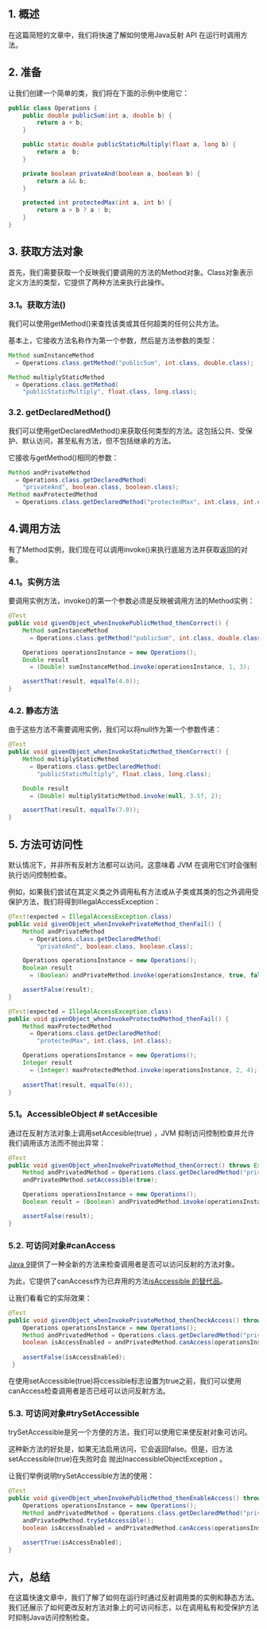 ## 1. 概述

在这篇简短的文章中，我们将快速了解如何使用Java反射 API 在运行时调用方法。

## 2. 准备

让我们创建一个简单的类，我们将在下面的示例中使用它：

```java
public class Operations {
    public double publicSum(int a, double b) {
        return a + b;
    }

    public static double publicStaticMultiply(float a, long b) {
        return a  b;
    }

    private boolean privateAnd(boolean a, boolean b) {
        return a && b;
    }

    protected int protectedMax(int a, int b) {
        return a > b ? a : b;
    }
}
```

## 3. 获取方法对象

首先，我们需要获取一个反映我们要调用的方法的Method对象。Class对象表示定义方法的类型，它提供了两种方法来执行此操作。

### 3.1。获取方法()

我们可以使用getMethod()来查找该类或其任何超类的任何公共方法。

基本上，它接收方法名称作为第一个参数，然后是方法参数的类型：

```java
Method sumInstanceMethod
  = Operations.class.getMethod("publicSum", int.class, double.class);

Method multiplyStaticMethod
  = Operations.class.getMethod(
    "publicStaticMultiply", float.class, long.class);
```

### 3.2. getDeclaredMethod()

我们可以使用getDeclaredMethod()来获取任何类型的方法。这包括公共、受保护、默认访问，甚至私有方法，但不包括继承的方法。

它接收与getMethod()相同的参数：

```java
Method andPrivateMethod
  = Operations.class.getDeclaredMethod(
    "privateAnd", boolean.class, boolean.class);
Method maxProtectedMethod
  = Operations.class.getDeclaredMethod("protectedMax", int.class, int.class);
```

## 4.调用方法

有了Method实例，我们现在可以调用invoke()来执行底层方法并获取返回的对象。

### 4.1。实例方法

要调用实例方法，invoke()的第一个参数必须是反映被调用方法的Method实例：

```java
@Test
public void givenObject_whenInvokePublicMethod_thenCorrect() {
    Method sumInstanceMethod
      = Operations.class.getMethod("publicSum", int.class, double.class);

    Operations operationsInstance = new Operations();
    Double result
      = (Double) sumInstanceMethod.invoke(operationsInstance, 1, 3);

    assertThat(result, equalTo(4.0));
}
```

### 4.2. 静态方法

由于这些方法不需要调用实例，我们可以将null作为第一个参数传递：

```java
@Test
public void givenObject_whenInvokeStaticMethod_thenCorrect() {
    Method multiplyStaticMethod
      = Operations.class.getDeclaredMethod(
        "publicStaticMultiply", float.class, long.class);

    Double result
      = (Double) multiplyStaticMethod.invoke(null, 3.5f, 2);

    assertThat(result, equalTo(7.0));
}
```

## 5. 方法可访问性

默认情况下，并非所有反射方法都可以访问。这意味着 JVM 在调用它们时会强制执行访问控制检查。

例如，如果我们尝试在其定义类之外调用私有方法或从子类或其类的包之外调用受保护方法，我们将得到IllegalAccessException：

```java
@Test(expected = IllegalAccessException.class)
public void givenObject_whenInvokePrivateMethod_thenFail() {
    Method andPrivateMethod
      = Operations.class.getDeclaredMethod(
        "privateAnd", boolean.class, boolean.class);

    Operations operationsInstance = new Operations();
    Boolean result
      = (Boolean) andPrivateMethod.invoke(operationsInstance, true, false);

    assertFalse(result);
}

@Test(expected = IllegalAccessException.class)
public void givenObject_whenInvokeProtectedMethod_thenFail() {
    Method maxProtectedMethod
      = Operations.class.getDeclaredMethod(
        "protectedMax", int.class, int.class);

    Operations operationsInstance = new Operations();
    Integer result
      = (Integer) maxProtectedMethod.invoke(operationsInstance, 2, 4);
    
    assertThat(result, equalTo(4));
}
```

### 5.1。AccessibleObject # setAccesible

通过在反射方法对象上调用setAccesible(true) ，JVM 抑制访问控制检查并允许我们调用该方法而不抛出异常：

```java
@Test
public void givenObject_whenInvokePrivateMethod_thenCorrect() throws Exception {
    Method andPrivatedMethod = Operations.class.getDeclaredMethod("privateAnd", boolean.class, boolean.class);
    andPrivatedMethod.setAccessible(true);

    Operations operationsInstance = new Operations();
    Boolean result = (Boolean) andPrivatedMethod.invoke(operationsInstance, true, false);

    assertFalse(result);
}
```

### 5.2. 可访问对象#canAccess

[Java 9](https://www.baeldung.com/new-java-9)提供了一种全新的方法来检查调用者是否可以访问反射的方法对象。

为此，它提供了canAccess作为已弃用的方法[isAccessible 的替代品](https://docs.oracle.com/en/java/javase/11/docs/api/java.base/java/lang/reflect/AccessibleObject.html#isAccessible())。

让我们看看它的实际效果：

```java
@Test
public void givenObject_whenInvokePrivateMethod_thenCheckAccess() throws Exception {
    Operations operationsInstance = new Operations();
    Method andPrivatedMethod = Operations.class.getDeclaredMethod("privateAnd", boolean.class, boolean.class);
    boolean isAccessEnabled = andPrivatedMethod.canAccess(operationsInstance);
 
    assertFalse(isAccessEnabled);
 }
```

在使用setAccessible(true)将ccessible标志设置为true之前，我们可以使用canAccess检查调用者是否已经可以访问反射方法。

### 5.3. 可访问对象#trySetAccessible

trySetAccessible是另一个方便的方法，我们可以使用它来使反射对象可访问。

这种新方法的好处是，如果无法启用访问，它会返回false。但是，旧方法setAccessible(true)在失败时会 抛出InaccessibleObjectException 。

让我们举例说明trySetAccessible方法的使用：

```java
@Test
public void givenObject_whenInvokePublicMethod_thenEnableAccess() throws Exception {
    Operations operationsInstance = new Operations();
    Method andPrivatedMethod = Operations.class.getDeclaredMethod("privateAnd", boolean.class, boolean.class);
    andPrivatedMethod.trySetAccessible();
    boolean isAccessEnabled = andPrivatedMethod.canAccess(operationsInstance);
        
    assertTrue(isAccessEnabled);
}
```

## 六，总结

在这篇快速文章中，我们了解了如何在运行时通过反射调用类的实例和静态方法。我们还展示了如何更改反射方法对象上的可访问标志，以在调用私有和受保护方法时抑制Java访问控制检查。